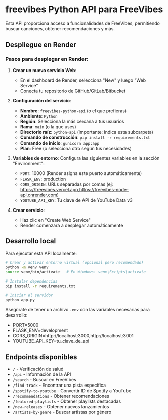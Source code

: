 # freevibes Python API para FreeVibes

Esta API proporciona acceso a funcionalidades de FreeVibes, permitiendo buscar canciones, obtener recomendaciones y más.

## Despliegue en Render

### Pasos para desplegar en Render:

1. **Crear un nuevo servicio Web**:
   - En el dashboard de Render, selecciona "New" y luego "Web Service"
   - Conecta tu repositorio de GitHub/GitLab/Bitbucket

2. **Configuración del servicio**:
   - **Nombre**: `freevibes-python-api` (o el que prefieras)
   - **Ambiente**: `Python`
   - **Región**: Selecciona la más cercana a tus usuarios
   - **Rama**: `main` (o la que uses)
   - **Directorio raíz**: `python-api` (importante: indica esta subcarpeta)
   - **Comando de construcción**: `pip install -r requirements.txt`
   - **Comando de inicio**: `gunicorn app:app`
   - **Plan**: Free (o selecciona otro según tus necesidades)

3. **Variables de entorno**:
   Configura las siguientes variables en la sección "Environment":
   - `PORT`: 10000 (Render asigna este puerto automáticamente)
   - `FLASK_ENV`: production
   - `CORS_ORIGIN`: URLs separadas por comas (ej: https://freevibes.vercel.app,https://freevibes-node-api.onrender.com)
   - `YOUTUBE_API_KEY`: Tu clave de API de YouTube Data v3

4. **Crear servicio**:
   - Haz clic en "Create Web Service"
   - Render comenzará a desplegar automáticamente

## Desarrollo local

Para ejecutar esta API localmente:

```bash
# Crear y activar entorno virtual (opcional pero recomendado)
python -m venv venv
source venv/bin/activate   # En Windows: venv\Scripts\activate

# Instalar dependencias
pip install -r requirements.txt

# Iniciar el servidor
python app.py
```

Asegúrate de tener un archivo `.env` con las variables necesarias para desarrollo:
- PORT=5000
- FLASK_ENV=development
- CORS_ORIGIN=http://localhost:3000,http://localhost:3001
- YOUTUBE_API_KEY=tu_clave_de_api

## Endpoints disponibles

- `/` - Verificación de salud
- `/api` - Información de la API
- `/search` - Buscar en FreeVibes
- `/find-track` - Encontrar una pista específica
- `/spotify-to-youtube` - Convertir ID de Spotify a YouTube
- `/recommendations` - Obtener recomendaciones
- `/featured-playlists` - Obtener playlists destacadas
- `/new-releases` - Obtener nuevos lanzamientos
- `/artists-by-genre` - Buscar artistas por género 